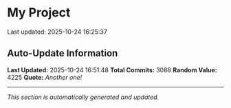 # My Project


Last updated: 2025-10-24 16:25:37























































































































































































































































































































































































































































































































































































































































































































































































































































































































































































































































































































































































































































































































































































































































































































































































































































































































































































































































































































































































































































































































































































































































































































































































































































































































































































































































































































































































































































































































































































































































































































































































































































































































































































































































































































































































































## Auto-Update Information

**Last Updated:** 2025-10-24 16:51:48
**Total Commits:** 3088
**Random Value:** 4225
**Quote:** _Another one!_

---
_This section is automatically generated and updated._